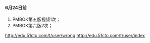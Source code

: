 #### 6月24日前
1. PMBOK第五版视频1次；
2. PMBOK第六版2次；

http://edu.51cto.com/t/user/wrong
http://edu.51cto.com/t/user/index
